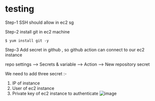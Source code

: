 # testing

Step-1 SSH should allow in ec2 sg

Step-2 install git in ec2 machine 

`$ yum install git -y`

Step-3 Add secret in github , so github action can connect to our ec2 instance 

repo settings  --> Secrets & variable --> Action --> New repository secret 

We need to add three secret :-
1. IP of instance
2. User of ec2 instance
3. Private key of ec2 instance to authenticate 
![image](https://github.com/user-attachments/assets/175a7011-3e27-41f2-a9f6-b3ef1844c1b3)
